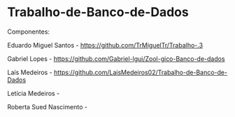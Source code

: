 # Trabalho-de-Banco-de-Dados
Componentes:

Eduardo Miguel Santos - https://github.com/TrMiguelTr/Trabalho-.3

Gabriel Lopes - https://github.com/Gabriel-lgui/Zool-gico-Banco-de-dados

Laís Medeiros - https://github.com/LaisMedeiros02/Trabalho-de-Banco-de-Dados

Letícia Medeiros - 

Roberta Sued Nascimento -
